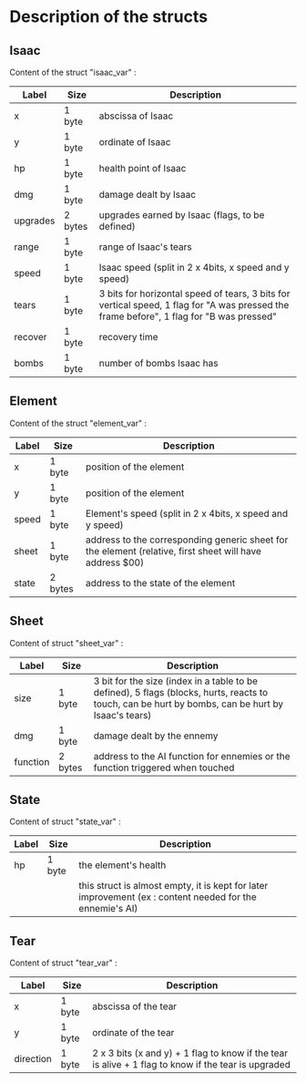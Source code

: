 # Description of the structs

## Isaac

Content of the struct "isaac_var" :

| Label | Size | Description |
| ----- | ---- | ----------- |
| x | 1 byte | abscissa of Isaac |
| y | 1 byte | ordinate of Isaac |
| hp | 1 byte | health point of Isaac |
| dmg | 1 byte | damage dealt by Isaac |
| upgrades | 2 bytes | upgrades earned by Isaac (flags, to be defined) |
| range | 1 byte | range of Isaac's tears |
| speed | 1 byte | Isaac speed (split in 2 x 4bits, x speed and y speed) |
| tears | 1 byte | 3 bits for horizontal speed of tears, 3 bits for vertical speed, 1 flag for "A was pressed the frame before", 1 flag for "B  was pressed" |
| recover | 1 byte | recovery time |
| bombs | 1 byte | number of bombs Isaac has |

## Element

Content of the struct "element_var" :

| Label | Size | Description |
| ----- | ---- | ----------- |
| x | 1 byte | position of the element |
| y | 1 byte | position of the element |
| speed | 1 byte | Element's speed (split in 2 x 4bits, x speed and y speed) |
| sheet | 1 byte | address to the corresponding generic sheet for the element (relative, first sheet will have address $00) |
| state | 2 bytes | address to the state of the element |

## Sheet

Content of struct "sheet_var" :

| Label | Size | Description |
| ----- | ---- | ----------- |
| size | 1 byte | 3 bit for the size (index in a table to be defined), 5 flags (blocks, hurts, reacts to touch, can be hurt by bombs, can be hurt by Isaac's tears) |
| dmg | 1 byte | damage dealt by the ennemy |
| function | 2 bytes | address to the AI function for ennemies or the function triggered when touched |

## State

Content of struct "state_var" :

| Label | Size | Description |
| ----- | ---- | ----------- |
| hp | 1 byte | the element's health |
| | | this struct is almost empty, it is kept for later improvement (ex : content needed for the ennemie's AI) |

## Tear

Content of struct "tear_var" :

| Label | Size | Description |
| ----- | ---- | ----------- |
| x | 1 byte | abscissa of the tear |
| y | 1 byte | ordinate of the tear |
| direction | 1 byte | 2 x 3 bits (x and y) + 1 flag to know if the tear is alive + 1 flag to know if the tear is upgraded |
